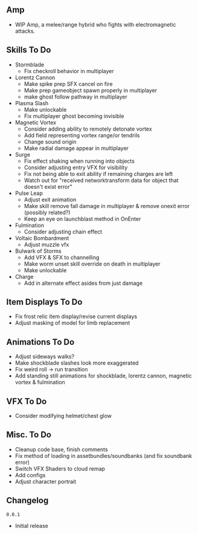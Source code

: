 ## Amp
- WIP Amp, a melee/range hybrid who fights with electromagnetic attacks.
## Skills To Do
- Stormblade
  - Fix checkroll behavior in multiplayer
- Lorentz Cannon
  - Make spike prep SFX cancel on fire
  - Make prep gameobject spawn properly in multiplayer
  - make ghost follow pathway in multiplayer
- Plasma Slash
  - Make unlockable
  - Fix multiplayer ghost becoming invisible
- Magnetic Vortex
  - Consider adding ability to remotely detonate vortex
  - Add field representing vortex range/or tendrils
  - Change sound origin
  - Make radial damage appear in multiplayer
- Surge
  - Fix effect shaking when running into objects
  - Consider adjusting entry VFX for visibility
  - Fix not being able to exit ability if remaining charges are left
  - Watch out for "received networktransform data for object that doesn't exist error"
- Pulse Leap
  - Adjust exit animation
  - Make skill remove fall damage in multiplayer & remove onexit error (possibly related?)
  - Keep an eye on launchblast method in OnEnter
- Fulmination
  - Consider adjusting chain effect
- Voltaic Bombardment
  - Adjust muzzle vfx
- Bulwark of Storms
  - Add VFX & SFX to channelling
  - Make worm unset skill override on death in multiplayer
  - Make unlockable
- Charge
  - Add in alternate effect asides from just damage

## Item Displays To Do
- Fix frost relic item display/revise current displays
- Adjust masking of model for limb replacement

## Animations To Do
- Adjust sideways walks?
- Make shockblade slashes look more exaggerated
- Fix weird roll -> run transition
- Add standing still animations for shockblade, lorentz cannon, magnetic vortex & fulmination

## VFX To Do
- Consider modifying helmet/chest glow

## Misc. To Do
- Cleanup code base, finish comments
- Fix method of loading in assetbundles/soundbanks (and fix soundbank error)
- Switch VFX Shaders to cloud remap
- Add configs
- Adjust character portrait

## Changelog
`0.0.1`
- Initial release

